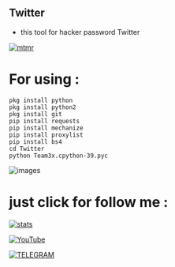 ## Twitter
  
  - this tool for hacker password Twitter
  
  
[![mtmr](https://img.shields.io/badge/good-notbad-yellow)](https://github.com/IRAQ-hacker/Twitter)



# For using :
 ````
 pkg install python
 pkg install python2
 pkg install git
 pip install requests
 pip install mechanize
 pip install proxylist
 pip install bs4
 cd Twitter
 python Team3x.cpython-39.pyc
 ````
 
![images](https://user-images.githubusercontent.com/70316694/100490766-0a3e2180-312f-11eb-8026-2eb584ba452d.png)

#  just click for follow me : 

[![stats](https://img.shields.io/badge/account%20-%20telegram-yellowred)](https://t.me/iiwiw)


[![YouTube](https://img.shields.io/badge/Channel-Youtube-red)](https://YouTube.com/iraqhacker)


[![TELEGRAM](https://img.shields.io/badge/channel-telegram-yellow)](https://t.me/Professional_school)
